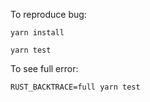 To reproduce bug:

`yarn install`

`yarn test`


To see full error:

`RUST_BACKTRACE=full yarn test`
